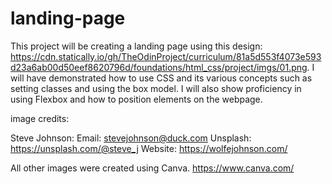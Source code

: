 # landing-page

This project will be creating a landing page using this design: https://cdn.statically.io/gh/TheOdinProject/curriculum/81a5d553f4073e593d23a6ab00d50eef8620796d/foundations/html_css/project/imgs/01.png. I will have demonstrated how to use CSS and its various concepts such as setting classes and using the box model. I will also show proficiency in using Flexbox and how to position elements on the webpage.

image credits:

Steve Johnson:
    Email: stevejohnson@duck.com
    Unsplash: https://unsplash.com/@steve_j
    Website: https://wolfejohnson.com/

All other images were created using Canva.
    https://www.canva.com/




